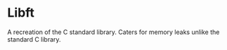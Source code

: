 # Libft
A recreation of the C standard library. Caters for memory leaks unlike the standard C library. 
